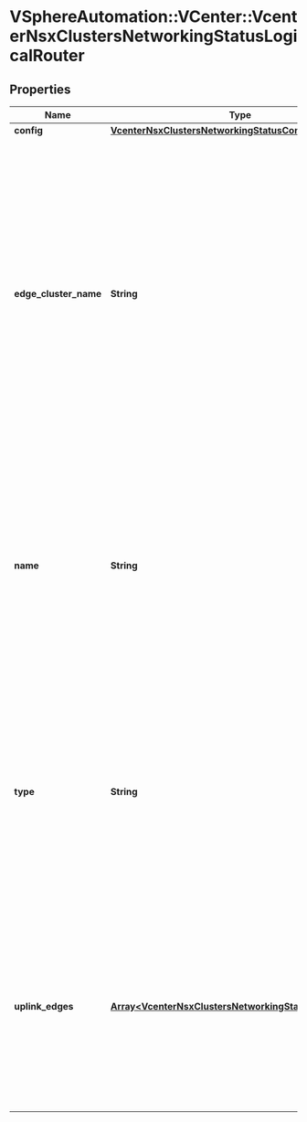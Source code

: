 # VSphereAutomation::VCenter::VcenterNsxClustersNetworkingStatusLogicalRouter

## Properties
Name | Type | Description | Notes
------------ | ------------- | ------------- | -------------
**config** | [**VcenterNsxClustersNetworkingStatusConfig**](VcenterNsxClustersNetworkingStatusConfig.md) |  | 
**edge_cluster_name** | **String** | Name of the NSX Edge cluster. This field should be the same as the name field in the EdgeCluster structure. Warning: This attribute is part of a new feature in development. It may be changed at any time and may not have all supported functionality implemented. This field will be empty when the name is not present. | [optional] 
**name** | **String** | Name of the logical router. Warning: This attribute is part of a new feature in development. It may be changed at any time and may not have all supported functionality implemented. To be unset when name is not present. | [optional] 
**type** | **String** | Type of the logical router. Warning: This attribute is part of a new feature in development. It may be changed at any time and may not have all supported functionality implemented. To be unset when type is not present. | [optional] 
**uplink_edges** | [**Array&lt;VcenterNsxClustersNetworkingStatusUplinkEdge&gt;**](VcenterNsxClustersNetworkingStatusUplinkEdge.md) | Information about the uplink NSX Edge node(s). Warning: This attribute is part of a new feature in development. It may be changed at any time and may not have all supported functionality implemented. | 


